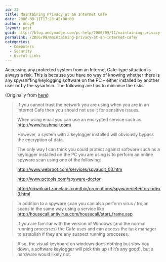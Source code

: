 ```yaml
---
id: 22
title: Maintaining Privacy at an Internet Cafe
date: 2006-09-11T17:28:45+00:00
author: AndyM
layout: post
guid: http://blog.andymadge.com/pc-help/2006/09/11/maintaining-privacy-at-an-internet-cafe/
permalink: /2006/09/maintaining-privacy-at-an-internet-cafe/
categories:
  - Computers
  - Security
  - Useful Links
---
```

Accessing any protected system from an Internet Cafe-type situation is always a risk. This is because you have no way of knowing whether there is any spy/sniffing/keylogging software on the PC &#8211; either installed by another user or by the sysadmin. The following are tips to minimise the risks

<!--more-->

(Originally from [here](http://www.experts-exchange.com/Security/Win_Security/Q_21496483.html))

> If you cannot trust the network you are using when you are in an Internet Cafe then you should not use it for sensitive issues.
> 
> When using email you can use an encrypted service such as <a rel="nofollow" target="_blank" onclick="return openNew(this.href);" href="http://www.hushmail.com/">http://www.hushmail.com/</a>
> 
> However, a system with a keylogger installed will obviously bypass the encryption of data.
> 
> The only way I can think you could protect against software such as a keylogger installed on the PC you are using is to perform an online spyware scan using one of the following:
> 
> <a rel="nofollow" target="_blank" onclick="return openNew(this.href);" href="http://www.webroot.com/services/spyaudit_03.htm">http://www.webroot.com/services/spyaudit_03.htm</a>
> 
> <a rel="nofollow" target="_blank" onclick="return openNew(this.href);" href="http://www.pctools.com/spyware-doctor">http://www.pctools.com/spyware-doctor</a>
> 
> <a rel="nofollow" target="_blank" onclick="return openNew(this.href);" href="http://download.zonelabs.com/bin/promotions/spywaredetector/index3.html">http://download.zonelabs.com/bin/promotions/spywaredetector/index3.html</a>

> In addition to a spyware scan you can also perform virus / trojan scans in the same way using a service like <a rel="nofollow" target="_blank" onclick="return openNew(this.href);" href="http://housecall.antivirus.com/housecall/start_frame.asp">http://housecall.antivirus.com/housecall/start_frame.asp</a>
> 
> If you are familiar with the version of Windows (and the normal running processes) the Cafe uses and can access the task manager to establish if they are any suspect running procceses.

> Also, the visual keyboard on windows does nothing but slow you down, a software keylogger will pick this up (if it&#8217;s any good), but a hardware would likely not.